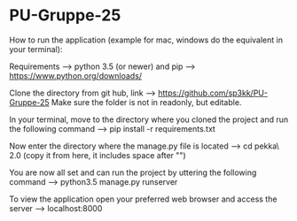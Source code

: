 # PU-Gruppe-25

How to run the application (example for mac, windows do the equivalent in your terminal):

Requirements —> python 3.5 (or newer) and pip --> https://www.python.org/downloads/

Clone the directory from git hub, link —> https://github.com/sp3kk/PU-Gruppe-25
Make sure the folder is not in readonly, but editable.

In your terminal, move to the directory where you cloned the project
and run the following command —> pip install -r requirements.txt

Now enter the directory where the manage.py file is located 
—> cd pekka\ 2.0 (copy it from here, it includes space after "\")

You are now all set and can run the project by uttering the following command 
—> python3.5 manage.py runserver

To view the application open your preferred web browser and access the server
—> localhost:8000
